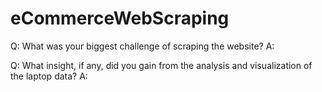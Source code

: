# eCommerceWebScraping

Q: What was your biggest challenge of scraping the website?
A: 

Q: What insight, if any, did you gain from the analysis and visualization of the laptop data?
A: 